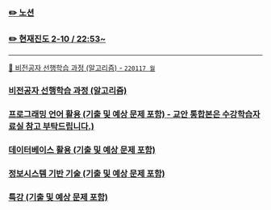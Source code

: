 ### [✏️ 노션](https://jhcode.notion.site/220117-bd6b3252230343ffa0b42d0ca761822b)
### [✏️ 현재진도 2-10 / 22:53~ ](https://www.notion.so/jhcode/220117-bd6b3252230343ffa0b42d0ca761822b#f526f2d1f4b94665931ac1d6b18c06ab)
---
[📁 비전공자 선행학습 과정 (알고리즘) -  `220117 월`](https://github.com/jhy0409/jhy0409/tree/main/0%20%EC%82%B0%EC%97%85%EA%B8%B0%EC%82%AC%20%EC%9E%90%EA%B2%A9%EC%A6%9D/%E1%84%87%E1%85%B5%E1%84%8C%E1%85%A5%E1%86%AB%E1%84%80%E1%85%A9%E1%86%BC%E1%84%8C%E1%85%A1%20%E1%84%89%E1%85%A5%E1%86%AB%E1%84%92%E1%85%A2%E1%86%BC%E1%84%92%E1%85%A1%E1%86%A8%E1%84%89%E1%85%B3%E1%86%B8%20%E1%84%80%E1%85%AA%E1%84%8C%E1%85%A5%E1%86%BC%20(%E1%84%8B%E1%85%A1%E1%86%AF%E1%84%80%E1%85%A9%E1%84%85%E1%85%B5%E1%84%8C%E1%85%B3%E1%86%B7))

### [비전공자 선행학습 과정 (알고리즘)](https://www.notion.so/jhcode/220117-bd6b3252230343ffa0b42d0ca761822b#f37f4169c1aa4924a0419f8b2d6d53de)
### [프로그래밍 언어 활용 (기출 및 예상 문제 포함) - 교안 통합본은 수강학습자료실 참고 부탁드립니다.)](https://www.notion.so/jhcode/220117-bd6b3252230343ffa0b42d0ca761822b#9ae2dbd272d64dc1bd77292105962a21)
### [데이터베이스 활용 (기출 및 예상 문제 포함)](https://www.notion.so/jhcode/220117-bd6b3252230343ffa0b42d0ca761822b#fbb5893279134e1e99ec07fb3d271488)
### [정보시스템 기반 기술 (기출 및 예상 문제 포함)](https://www.notion.so/jhcode/220117-bd6b3252230343ffa0b42d0ca761822b#ae8f20c6d75b4d1d922048ae307e171f)
### [특강 (기출 및 예상 문제 포함)](https://www.notion.so/jhcode/220117-bd6b3252230343ffa0b42d0ca761822b#6282fb9f8e19454eaf6bb8f2d7af236c)
